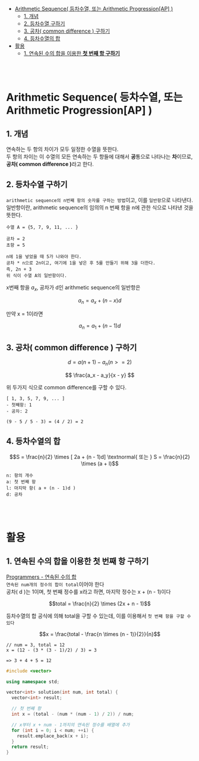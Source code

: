 - [Arithmetic Sequence( 등차수열, 또는 Arithmetic Progression\[AP\] )](#arithmetic-sequence-등차수열-또는-arithmetic-progressionap-)
  - [1. 개념](#1-개념)
  - [2. 등차수열 구하기](#2-등차수열-구하기)
  - [3. 공차( common difference ) 구하기](#3-공차-common-difference--구하기)
  - [4. 등차수열의 합](#4-등차수열의-합)
- [활용](#활용)
  - [1. 연속된 수의 합을 이용한 **첫 번째 항 구하기**](#1-연속된-수의-합을-이용한-첫-번째-항-구하기)

<br><br>

# Arithmetic Sequence( 등차수열, 또는 Arithmetic Progression[AP] )

## 1. 개념
연속하는 두 항의 차이가 모두 일정한 수열을 뜻한다.   
두 항의 차이는 이 수열의 모든 연속하는 두 항들에 대해서 <b>공</b>통으로 나타나는 <b>차</b>이므로, <b>공차( common difference )</b>라고 한다. </br>

## 2. 등차수열 구하기
`arithmetic sequence의 n번째 항의 숫자를 구하는 방법`이고, 이를 `일반항`으로 나타낸다. </br>
일반항이란, arithmetic sequence의 임의의 n 번째 항을 n에 관한 식으로 나타낸 것을 뜻한다. </br>
```
수열 A = {5, 7, 9, 11, ... }

공차 = 2
초항 = 5

n에 1을 넣었을 때 5가 나와야 한다.
공차 * n으로 2n이고, 여기에 1을 넣은 후 5를 만들기 위해 3을 더한다.
즉, 2n + 3
위 식이 수열 A의 일반항이다.
```

x번째 항을 $a_{x}$, 공차가 d인 arithmetic sequence의 일반항은

$$a_{n} = a_{x} + (n - x)d$$

만약 x = 1이라면 

$$a_n = a_1 + (n - 1)d$$


## 3. 공차( common difference ) 구하기
$$ d = a(n + 1) - a_n ( n >= 2 ) $$

$$ \frac{a_x - a_y}{x - y} $$

위 두가지 식으로 common difference를 구할 수 있다.</br>
```
[ 1, 3, 5, 7, 9, ... ]
- 첫째항: 1
- 공차: 2

(9 - 5 / 5 - 3) = (4 / 2) = 2
```

## 4. 등차수열의 합
$$S = \frac{n}{2} \times [ 2a + (n - 1)d] \textnormal{ 또는 } S = \frac{n}{2} \times (a + l)$$
```
n: 항의 개수
a: 첫 번째 항
l: 마지막 항( a + (n - 1)d )
d: 공차
```


<br><br>

# 활용
## 1. 연속된 수의 합을 이용한 **첫 번째 항 구하기**
[ Programmers - 연속된 수의 합 ](https://school.programmers.co.kr/learn/courses/30/lessons/120923)   
`연속된 num개의 정수의 합이 total`이어야 한다   
공차( d )는 1이며, 첫 번째 정수를 x라고 하면, 마지막 정수는 x + (n - 1)이다   

$$total = \frac{n}{2} \times (2x + n - 1)$$

등차수열의 합 공식에 의해 total을 구할 수 있는데, 이를 이용해서 `첫 번째 항을 구할 수 있다`   

$$x = \frac{total - \frac{n \times (n - 1)}{2}}{n}$$

```
// num = 3, total = 12
x = (12 - (3 * (3 - 1)/2) / 3) = 3

=> 3 + 4 + 5 = 12
```
```cpp
#include <vector>

using namespace std;

vector<int> solution(int num, int total) {
  vector<int> result;

  // 첫 번째 항
  int x = (total - (num * (num - 1) / 2)) / num;

  // x부터 x + num - 1까지의 연속된 정수를 배열에 추가
  for (int i = 0; i < num; ++i) {
    result.emplace_back(x + i);
  }
  return result;
}
```